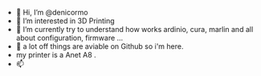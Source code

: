 - 👋 Hi, I’m @denicormo
- 👀 I’m interested in 3D Printing
- 🌱 I’m currently try to understand how works ardinio, cura, marlin and all about configuration, firmware ...
- 💞️ a lot off things are aviable on Github so i'm here.
- my printer is a Anet A8 .
- 📫 

<!---
denicormo/denicormo is a ✨ special ✨ repository because its `README.md` (this file) appears on your GitHub profile.
You can click the Preview link to take a look at your changes.
--->
